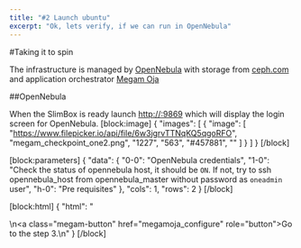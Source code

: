 ```yaml
---
title: "#2 Launch ubuntu"
excerpt: "Ok, lets verify, if we can run in OpenNebula"
---
```

#Taking it to spin

The infrastructure is managed by [OpenNebula](http://docs.opennebula.org)  with storage from [ceph.com](http://ceph.com) and application orchestrator [Megam Oja](https://github.com/megamsys) 

##OpenNebula

When the SlimBox is ready launch [http://<ip>:9869](http://<ip>:9869) which will display the login screen for OpenNebula.
[block:image]
{
  "images": [
    {
      "image": [
        "https://www.filepicker.io/api/file/6w3jgrvTTNqKQ5qgoRFO",
        "megam_checkpoint_one2.png",
        "1227",
        "563",
        "#457881",
        ""
      ]
    }
  ]
}
[/block]

[block:parameters]
{
  "data": {
    "0-0": "OpenNebula credentials",
    "1-0": "Check the status of opennebula host, it should be `ON`. If not, try to ssh opennebula_host from opennebula_master without password as `oneadmin` user",
    "h-0": "Pre requisites"
  },
  "cols": 1,
  "rows": 2
}
[/block]

[block:html]
{
  "html": "<div></div>\n<a class=\"megam-button\" href=\"megamoja_configure\" role=\"button\">Go to the step 3.</a>\n<style>\n\n</style>"
}
[/block]